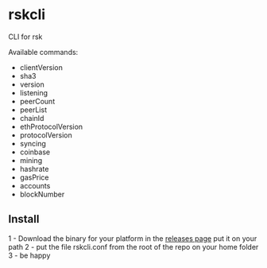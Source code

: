 # rskcli
CLI for rsk

Available commands:

* clientVersion
* sha3 <arg>
* version
* listening
* peerCount
* peerList
* chainId
* ethProtocolVersion
* protocolVersion
* syncing
* coinbase
* mining
* hashrate
* gasPrice
* accounts
* blockNumber


## Install

1 - Download the binary for your platform in the [releases page](https://github.com/rskcli/rskcli/releases)
put it on your path 
2 - put the file rskcli.conf from the root of the repo on your home folder
3 - be happy
